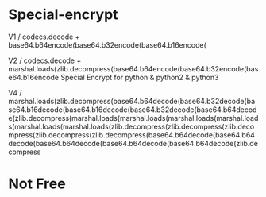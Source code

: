 # Special-encrypt
V1
/ codecs.decode + base64.b64encode(base64.b32encode(base64.b16encode(

V2
/
codecs.decode + marshal.loads(zlib.decompress(base64.b64encode(base64.b32encode(base64.b16encode
Special Encrypt for python &amp; python2 &amp; python3

V4
/ marshal.loads(zlib.decompress(base64.b64decode(base64.b32decode(base64.b16decode(base64.b16decode(base64.b32decode(base64.b64decode(zlib.decompress(marshal.loads(marshal.loads(marshal.loads(marshal.loads(marshal.loads(marshal.loads(zlib.decompress(zlib.decompress(zlib.decompress(zlib.decompress(zlib.decompress(base64.b64decode(base64.b64decode(base64.b64decode(base64.b64decode(base64.b64decode(zlib.decompress 
# Not Free


